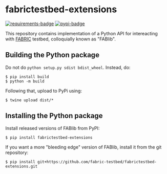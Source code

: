 # fabrictestbed-extensions

[![requirements-badge]][requirements] [![pypi-badge]][pypy]

This repository contains implementation of a Python API for
intereacting with [FABRIC][fabric] testbed, colloquially known as
"FABlib".

## Building the Python package

Do not do `python setup.py sdist bdist_wheel`. Instead, do:

```console
$ pip install build
$ python -m build
```

Following that, upload to PyPi using:

```console
$ twine upload dist/*
```

## Installing the Python package

Install released versions of FABlib from PyPI:

```console
$ pip install fabrictestbed-extensions
```

If you want a more "bleeding edge" version of FABlib, install it from
the git repository:


```console
$ pip install git+https://github.com/fabric-testbed/fabrictestbed-extensions.git
```


<!-- Badges -->

[requirements]: https://requires.io/github/fabric-testbed/fabrictestbed-extensions/requirements/?branch=main
[requirements-badge]: https://requires.io/github/fabric-testbed/fabrictestbed-extensions/requirements.svg?branch=main (Requirements Status)

[pypy]: https://pypi.org/project/fabrictestbed-extensions/
[pypi-badge]: https://img.shields.io/pypi/v/fabrictestbed-extensions?style=plastic (PyPI)

[fabric]: https://fabric-testbed.net/
